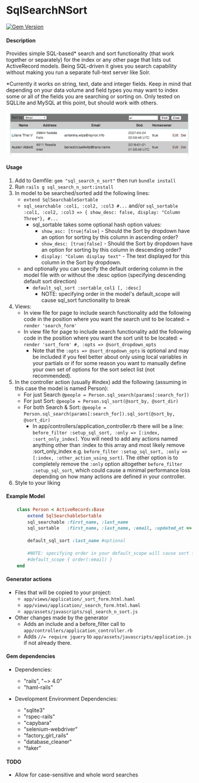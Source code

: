# SqlSearchNSort #

[![Gem Version](https://badge.fury.io/rb/sql_search_n_sort.svg)](http://badge.fury.io/rb/sql_search_n_sort)

#### Description ####
Provides simple SQL-based* search and sort functionality (that work together or separately) for the index or any other page that lists out ActiveRecord models. Being SQL-driven it gives you search capability without making you run a separate full-text server like Solr. 

*Currently it works on string, text, date and integer fields. Keep in mind that depending on your data volume and field types you may want to index some or all of the fields you are searching or sorting on. Only tested on SQLLite and MySQL at this point, but should work with others.


![Example Screenshot](/readme_assets/ssns_scrshot.png?raw=true "Screenshot of gem at work.")

#### Usage ####
1. Add to Gemfile: `gem "sql_search_n_sort"` then run `bundle install`
2. Run `rails g sql_search_n_sort:install`
3. In model to be searched/sorted add the following lines:
	- `extend SqlSearchableSortable`
	- `sql_searchable :col1, :col2, :col3 #...` and/or `sql_sortable :col1, :col2, :col3 => { show_desc: false, display: "Column Three"}, #...`
		- sql_sortable takes some optional hash option values: 
			- `show_asc: [true|false]` - Should the Sort by dropdown have an option for sorting by this column in ascending order?
			- `show_desc: [true|false]` - Should the Sort by dropdown have an option for sorting by this column in descending order? 
			- `display: "Column display text"` - The text displayed for this column in the Sort by dropdown.
	- and optionally you can specify the default ordering column in the model file with or without the :desc option (specifying descending default sort direction)
		-	`default_sql_sort :sortable_col1 [, :desc]`
			- NOTE: specifying order in the model's default_scope will cause sql_sort functionality to break
4. Views: 
	- In view file for page to include search functionality add the following code in the position where you want the search unit to be located: `= render 'search_form'`
	- In view file for page to include search functionality add the following code in the position where you want the sort unit to be located: `= render 'sort_form' #, :opts => @sort_dropdown_opts`
		- Note that the `:opts => @sort_dropdown_opts` is optional and may be included if you feel better about only using local variables in your partials or if for some reason you want to manually define your own set of options for the sort select list (not recommended).
5. In the controller action (usually #index) add the following (assuming in this case the model is named Person):
	- For just Search
	`@people = Person.sql_search(params[:search_for])`
	- For just Sort:
	`@people = Person.sql_sort(@sort_by, @sort_dir)`
	- For both Search & Sort:
  `@people = Person.sql_search(params[:search_for]).sql_sort(@sort_by, @sort_dir)`
		- In app/controllers/application_controller.rb there will be a line: `before_filter :setup_sql_sort, :only => [:index, :sort_only_index]`. You will need to add any actions named anything other than :index to this array and most likely remove :sort_only_index e.g. `before_filter :setup_sql_sort, :only => [:index, :other_action_using_sort]`. The other option is to completely remove the `:only` option altogether `before_filter :setup_sql_sort`, which could cause a minimal performance loss depending on how many actions are defined in your controller.
6. Style to your liking


#### Example Model ####
```ruby
	class Person < ActiveRecord::Base
		extend SqlSearchableSortable
		sql_searchable :first_name, :last_name
		sql_sortable   :first_name, :last_name, :email, :updated_at => {:show_asc => false, :display => "Date last changed"}
		
		default_sql_sort :last_name #optional
		
		#NOTE: specifying order in your default_scope will cause sort functionality to break
		#default_scope { order(:email) }
	end
```

#### Generator actions ####
- Files that will be copied to your project:
	- `app/views/application/_sort_form.html.haml`
	- `app/views/application/_search_form.html.haml`
	- `app/assets/javascripts/sql_search_n_sort.js`
- Other changes made by the generator
	- Adds an include and a before_filter call to `app/controllers/application_controller.rb`
	- Adds `//= require jquery` to `app/assets/javascripts/application.js` if not already there.
	
#### Gem dependencies ####
- Dependencies:
	- "rails", "~> 4.0"
	- "haml-rails"

- Development Environment Dependencies:
	- "sqlite3"
	- "rspec-rails"
	- "capybara"
	- "selenium-webdriver"
	- "factory_girl_rails"
	- "database_cleaner"
	- "faker"

#### TODO ####
- Allow for case-sensitive and whole word searches
